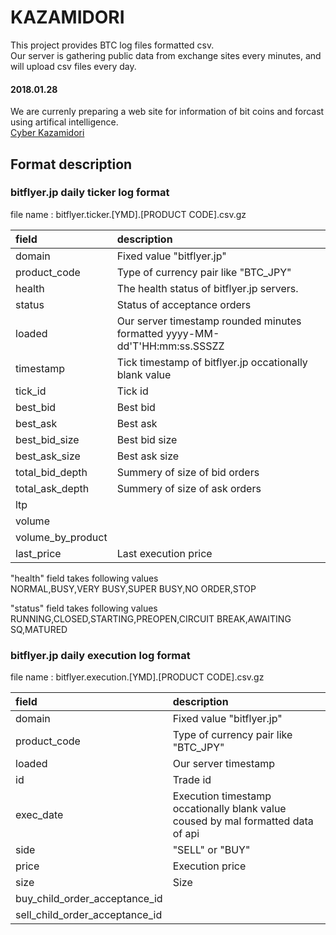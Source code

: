 # KAZAMIDORI
This project provides BTC log files formatted csv.  
Our server is gathering public data from exchange sites every minutes, 
and will upload csv files every day.  

#### 2018.01.28
We are currenly preparing a web site for information of bit coins and forcast using artifical intelligence.  
[Cyber Kazamidori](https://cyber-kazamidori.jp/)

## Format description  
### bitflyer.jp daily ticker log format  
file name : bitflyer.ticker.[YMD].[PRODUCT CODE].csv.gz

|field|description|
|:---|:---|
|domain|Fixed value "bitflyer.jp"|
|product_code|Type of currency pair like "BTC_JPY"|
|health|The health status of bitflyer.jp servers.|
|status|Status of acceptance orders|
|loaded|Our server timestamp rounded minutes formatted yyyy-MM-dd'T'HH:mm:ss.SSSZZ |
|timestamp|Tick timestamp of bitflyer.jp occationally blank value|
|tick_id|Tick id|
|best_bid|Best bid|
|best_ask|Best ask|
|best_bid_size|Best bid size|
|best_ask_size|Best ask size|
|total_bid_depth|Summery of size of bid orders|
|total_ask_depth|Summery of size of ask orders|
|ltp||
|volume||
|volume_by_product||
|last_price|Last execution price|

"health" field takes following values  
NORMAL,BUSY,VERY BUSY,SUPER BUSY,NO ORDER,STOP

"status" field takes following values  
RUNNING,CLOSED,STARTING,PREOPEN,CIRCUIT BREAK,AWAITING SQ,MATURED	

### bitflyer.jp daily execution log format
file name : bitflyer.execution.[YMD].[PRODUCT CODE].csv.gz 

|field|description|
|:---|:---|
|domain|Fixed value "bitflyer.jp"|
|product_code|Type of currency pair like "BTC_JPY"|
|loaded|Our server timestamp|
|id|Trade id|
|exec_date|Execution timestamp occationally blank value coused by mal formatted data of api|
|side|"SELL" or "BUY"|
|price|Execution price|
|size|Size|
|buy_child_order_acceptance_id||
|sell_child_order_acceptance_id||

